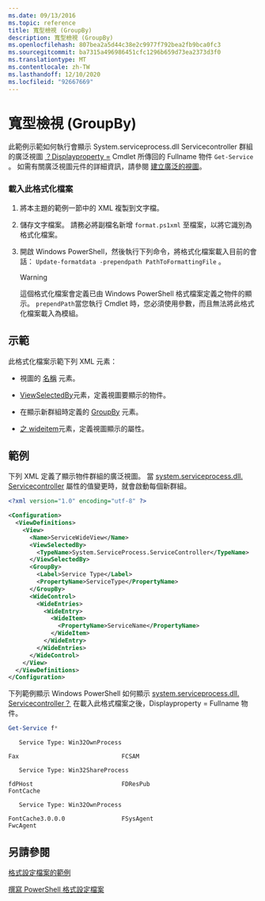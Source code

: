 ```yaml
---
ms.date: 09/13/2016
ms.topic: reference
title: 寬型檢視 (GroupBy)
description: 寬型檢視 (GroupBy)
ms.openlocfilehash: 807bea2a5d44c38e2c9977f792bea2fb9bca0fc3
ms.sourcegitcommit: ba7315a496986451cfc1296b659d73ea2373d3f0
ms.translationtype: MT
ms.contentlocale: zh-TW
ms.lasthandoff: 12/10/2020
ms.locfileid: "92667669"
---
```

# <a name="wide-view-groupby"></a>寬型檢視 (GroupBy)

此範例示範如何執行會顯示 System.serviceprocess.dll Servicecontroller 群組的廣泛視圖 [？Displayproperty =](/dotnet/api/System.ServiceProcess.ServiceController) Cmdlet 所傳回的 Fullname 物件 `Get-Service` 。 如需有關廣泛視圖元件的詳細資訊，請參閱 [建立廣泛的視圖](./creating-a-wide-view.md)。

### <a name="to-load-this-formatting-file"></a>載入此格式化檔案

1. 將本主題的範例一節中的 XML 複製到文字檔。

2. 儲存文字檔案。 請務必將副檔名新增 `format.ps1xml` 至檔案，以將它識別為格式化檔案。

3. 開啟 Windows PowerShell，然後執行下列命令，將格式化檔案載入目前的會話： `Update-formatdata -prependpath PathToFormattingFile` 。

   > [!WARNING]
   > 這個格式化檔案會定義已由 Windows PowerShell 格式檔案定義之物件的顯示。 `prependPath`當您執行 Cmdlet 時，您必須使用參數，而且無法將此格式化檔案載入為模組。

## <a name="demonstrates"></a>示範

此格式化檔案示範下列 XML 元素：

- 視圖的 [名稱](./name-element-for-view-format.md) 元素。

- [ViewSelectedBy](./viewselectedby-element-format.md)元素，定義視圖要顯示的物件。

- 在顯示新群組時定義的 [GroupBy](./groupby-element-for-view-format.md) 元素。

- [之 wideitem](./wideitem-element-for-widecontrol-format.md)元素，定義視圖顯示的屬性。

## <a name="example"></a>範例

下列 XML 定義了顯示物件群組的廣泛視圖。 當 [system.serviceprocess.dll. Servicecontroller](/dotnet/api/System.ServiceProcess.ServiceController.ServiceType) 屬性的值變更時，就會啟動每個新群組。

```xml
<?xml version="1.0" encoding="utf-8" ?>

<Configuration>
  <ViewDefinitions>
    <View>
      <Name>ServiceWideView</Name>
      <ViewSelectedBy>
        <TypeName>System.ServiceProcess.ServiceController</TypeName>
      </ViewSelectedBy>
      <GroupBy>
        <Label>Service Type</Label>
        <PropertyName>ServiceType</PropertyName>
      </GroupBy>
      <WideControl>
        <WideEntries>
          <WideEntry>
            <WideItem>
              <PropertyName>ServiceName</PropertyName>
            </WideItem>
          </WideEntry>
        </WideEntries>
      </WideControl>
    </View>
  </ViewDefinitions>
</Configuration>
```

下列範例顯示 Windows PowerShell 如何顯示 [system.serviceprocess.dll. Servicecontroller？](/dotnet/api/System.ServiceProcess.ServiceController) 在載入此格式檔案之後，Displayproperty = Fullname 物件。

```powershell
Get-Service f*
```

```output
   Service Type: Win32OwnProcess

Fax                             FCSAM

   Service Type: Win32ShareProcess

fdPHost                         FDResPub
FontCache

   Service Type: Win32OwnProcess

FontCache3.0.0.0                FSysAgent
FwcAgent
```

## <a name="see-also"></a>另請參閱

[格式設定檔案的範例](./examples-of-formatting-files.md)

[撰寫 PowerShell 格式設定檔案](./writing-a-powershell-formatting-file.md)
